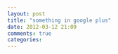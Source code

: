 ```yaml
---
layout: post
title: "something in google plus"
date: 2012-03-12 21:09
comments: true
categories: 
---
```

